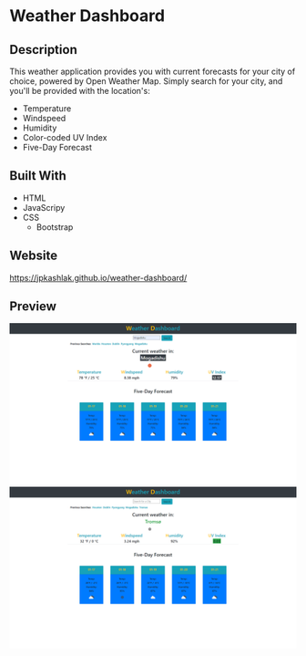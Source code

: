 # Weather Dashboard
## Description
This weather application provides you with current forecasts for your city of choice, powered by Open Weather Map. 
Simply search for your city, and you'll be provided with the location's: 
* Temperature
* Windspeed
* Humidity
* Color-coded UV Index
* Five-Day Forecast
## Built With
* HTML
* JavaScripy
* CSS
    * Bootstrap
## Website
https://jpkashlak.github.io/weather-dashboard/
## Preview
![screenshot1](./assets/images/screenshot1.png)
![screenshot2](./assets/images/screenshot2.png)
